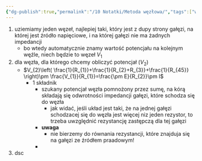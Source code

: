 ```yaml
---
{"dg-publish":true,"permalink":"/10 Notatki/Metoda węzłowa/","tags":["wiedza/zettel"]}
---
```


1. uziemiamy jeden węzeł, najlepiej taki, który jest z dupy strony gałęzi, na której jest źródło napięciowe, i na której gałęzi nie ma żadnych impedancji
	* bo wtedy automatycznie znamy wartość potencjału na kolejnym węźle, niech będzie to węzeł $V_{1}$
2. dla węzła, dla którego chcemy obliczyć potencjał ($V_{2}$)
	* $V_{2}\left( \frac{1}{R_{1}}+\frac{1}{R_{2}+R_{3}}+\frac{1}{R_{45}} \right)\pm \frac{V_{1}}{R_{1}}=\frac{\pm E}{R_{2}}\pm I$
		* 1 składnik
			* szukany potencjał węzła pomnożony przez sumę, na kórą składają się odwrotności impedancji gałęzi, które schodza się do węzła
				* jak widać, jeśli układ jest taki, że na jednej gałęzi schodzacej się do węzła jest więcej niz jeden rezystor, to trzeba uwzględnić rezystancję zastępczą dla tej gałęzi
			* **uwaga**
				* nie bierzemy do równania rezystancji, które znajduja się na gałęzi ze źródłem praadowym!
			* 
3. dsc